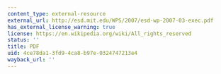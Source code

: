 ```yaml
---
content_type: external-resource
external_url: http://esd.mit.edu/WPS/2007/esd-wp-2007-03-exec.pdf
has_external_license_warning: true
license: https://en.wikipedia.org/wiki/All_rights_reserved
status: ''
title: PDF
uid: 4ce78da1-3fd9-4ca8-b97e-0324747213e4
wayback_url: ''
---
```

